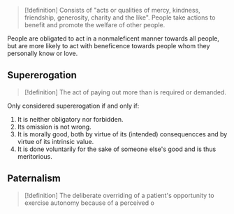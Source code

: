 >[!definition]
>Consists of "acts or qualities of mercy, kindness, friendship, generosity, charity and the like".
>People take actions to benefit and promote the welfare of other people. 

People are obligated to act in a nonmaleficent manner towards all people, but are more likely to act with beneficence towards people whom they personally know or love. 
## Supererogation
>[!definition]
>The act of paying out more than is required or demanded.

Only considered supererogation if and only if:
1. It is neither obligatory nor forbidden.
2. Its omission is not wrong.
3. It is morally good, both by virtue of its (intended) consequencces and by virtue of its intrinsic value.
4. It is done voluntarily for the sake of someone else's good and is thus meritorious. 
## Paternalism
>[!definition]
>The deliberate overriding of a patient's opportunity to exercise autonomy because of a perceived o
